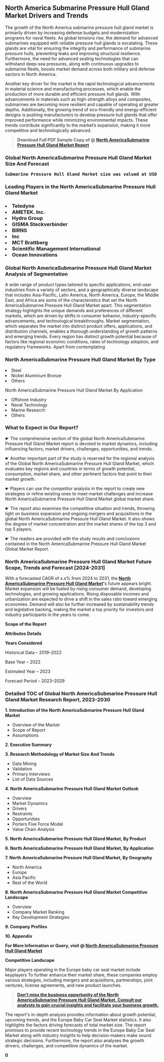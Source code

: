 <p> <h2>North America Submarine Pressure Hull Gland Market Drivers and Trends</h2><p>The growth of the North America submarine pressure hull gland market is primarily driven by increasing defense budgets and modernization programs for naval fleets. As global tensions rise, the demand for advanced submarines equipped with reliable pressure hull glands is escalating. These glands are vital for ensuring the integrity and performance of submarine pressure hulls, preventing leaks and improving structural resilience. Furthermore, the need for advanced sealing technologies that can withstand deep-sea pressures, along with continuous upgrades to submarine fleets, boosts market demand across both military and defense sectors in North America.</p><p>Another key driver for the market is the rapid technological advancements in material science and manufacturing processes, which enable the production of more durable and efficient pressure hull glands. With advancements in materials such as high-strength alloys and composites, submarines are becoming more resilient and capable of operating at greater depths. Additionally, the growing trend of eco-friendly and energy-efficient designs is pushing manufacturers to develop pressure hull glands that offer improved performance while minimizing environmental impacts. These trends contribute significantly to the market’s expansion, making it more competitive and technologically advanced.</p></p><blockquote id="" class=""><strong>Download Full PDF Sample Copy of @&nbsp;<a href="https://www.verifiedmarketreports.com/download-sample/?rid=272750&utm_source=GitHub-Jan&utm_medium=281" target="_blank">North AmericaSubmarine Pressure Hull Gland Market Report</a>&nbsp;&nbsp;</strong></blockquote><h3 id="" class=""><strong>Global&nbsp;North AmericaSubmarine Pressure Hull Gland Market Size And Forecast</strong></h3><pre class="reader-text-block__code-block"><strong>Submarine Pressure Hull Gland Market size was valued at USD 1.50 Billion in 2022 and is projected to reach USD 2.80 Billion by 2030, growing at a CAGR of 8.50% from 2024 to 2030.</strong></pre><h3 id="" class="">Leading Players in the&nbsp;North AmericaSubmarine Pressure Hull Gland Market</h3><h3 class=""></Li><Li>Teledyne</Li><Li> AMETEK. Inc.</Li><Li> Hydro Group</Li><Li> GISMA Steckverbinder</Li><Li> BIRNS</Li><Li> Inc</Li><Li> MCT Brattberg</Li><Li> Scientific Management International</Li><Li> Ocean Innovations</h3><h3 id="" class="">Global&nbsp;North AmericaSubmarine Pressure Hull Gland Market Analysis of Segmentation</h3><p id="" class="">A wide range of product types tailored to specific applications, end-user industries from a variety of sectors, and a geographically diverse landscape that includes Asia-Pacific, Latin America, North America, Europe, the Middle East, and Africa are some of the characteristics that set the North AmericaSubmarine Pressure Hull Gland Market apart. This segmentation strategy highlights the unique demands and preferences of different markets, which are driven by shifts in consumer behavior, industry-specific advancements, and technological breakthroughs. Market segmentation, which separates the market into distinct product offers, applications, and distribution channels, enables a thorough understanding of growth patterns and emerging trends. Every region has distinct growth potential because of factors like regional economic conditions, rates of technology adoption, and regulatory frameworks. Apart from contemplating</p><h3 id="" class="">North AmericaSubmarine Pressure Hull Gland Market&nbsp;By Type</h3><p></Li><Li>Steel</Li><Li> Nickel Aluminium Bronze</Li><Li> Others</p><div class="" data-test-id=""><p>North AmericaSubmarine Pressure Hull Gland Market&nbsp;By Application</p></div><p class=""></Li><Li>Offshore Industry</Li><Li> Naval Technology</Li><Li> Marine Research</Li><Li> Others</p><div class="" data-test-id=""><h3><span class="">What to Expect in Our Report?</span></h3></div><div class="" data-test-id=""><p><span class="">☛ The comprehensive section of the global North AmericaSubmarine Pressure Hull Gland Market report is devoted to market dynamics, including influencing factors, market drivers, challenges, opportunities, and trends.</span></p></div><div class="" data-test-id=""><p><span class="">☛ Another important part of the study is reserved for the regional analysis of the Global North AmericaSubmarine Pressure Hull Gland Market, which evaluates key regions and countries in terms of growth potential, consumption, market share, and other pertinent factors that point to their market growth.</span></p></div><div class="" data-test-id=""><p><span class="">☛ Players can use the competitor analysis in the report to create new strategies or refine existing ones to meet market challenges and increase North AmericaSubmarine Pressure Hull Gland Market global market share.</span></p></div><div class="" data-test-id=""><p><span class="">☛ The report also examines the competitive situation and trends, throwing light on business expansion and ongoing mergers and acquisitions in the global North AmericaSubmarine Pressure Hull Gland Market. It also shows the degree of market concentration and the market shares of the top 3 and top 5 players.</span></p></div><div class="" data-test-id=""><p><span class="">☛ The readers are provided with the study results and conclusions contained in the North AmericaSubmarine Pressure Hull Gland Market Global Market Report.</span></p></div><div class="" data-test-id=""><h3><span class="">North AmericaSubmarine Pressure Hull Gland Market Future Scope, Trends and Forecast [2024-2031]</span></h3></div><div class="" data-test-id=""><p><span class="">With a forecasted CAGR of x.x% from 2024 to 2031, the <strong><a href="https://www.verifiedmarketreports.com/download-sample/?rid=272750&utm_source=GitHub-Jan&utm_medium=281" target="_blank">North AmericaSubmarine Pressure Hull Gland Market</a>'</strong>s future appears bright. Market expansion will be fueled by rising consumer demand, developing technologies, and growing applications. Rising disposable incomes and urbanization are expected to drive a shift in the sales ratio toward emerging economies. Demand will also be further increased by sustainability trends and legislative backing, making the market a top priority for investors and industry participants in the years to come.</span></p><p id="ember66" class="ember-view reader-text-block__paragraph"><strong>Scope of the Report</strong></p><p id="ember67" class="ember-view reader-text-block__paragraph"><strong>Attributes Details</strong></p><p id="ember68" class="ember-view reader-text-block__paragraph"><strong>Years Considered</strong></p><p id="ember69" class="ember-view reader-text-block__paragraph">Historical Data &ndash; 2019&ndash;2022</p><p id="ember70" class="ember-view reader-text-block__paragraph">Base Year &ndash; 2022</p><p id="ember71" class="ember-view reader-text-block__paragraph">Estimated Year &ndash; 2023</p><p id="ember72" class="ember-view reader-text-block__paragraph">Forecast Period &ndash; 2023&ndash;2029</p></div><h3 id="" class="">Detailed TOC of Global North AmericaSubmarine Pressure Hull Gland Market Research Report, 2023-2030</h3><p id="" class=""><strong>1. Introduction of the North AmericaSubmarine Pressure Hull Gland Market</strong></p><ul><li>Overview of the Market</li><li>Scope of Report</li><li>Assumptions</li></ul><p id="" class=""><strong>2. Executive Summary</strong></p><p id="" class=""><strong>3. Research Methodology of Market Size And Trends</strong></p><ul><li>Data Mining</li><li>Validation</li><li>Primary Interviews</li><li>List of Data Sources</li></ul><p id="" class=""><strong>4. North AmericaSubmarine Pressure Hull Gland Market Outlook</strong></p><ul><li>Overview</li><li>Market Dynamics</li><li>Drivers</li><li>Restraints</li><li>Opportunities</li><li>Porters Five Force Model</li><li>Value Chain Analysis</li></ul><p id="" class=""><strong>5. North AmericaSubmarine Pressure Hull Gland Market, By Product</strong></p><p id="" class=""><strong>6. North AmericaSubmarine Pressure Hull Gland Market, By Application</strong></p><p id="" class=""><strong>7. North AmericaSubmarine Pressure Hull Gland Market, By Geography</strong></p><ul><li>North America</li><li>Europe</li><li>Asia Pacific</li><li>Rest of the World</li></ul><p id="" class=""><strong>8. North AmericaSubmarine Pressure Hull Gland Market Competitive Landscape</strong></p><ul><li>Overview</li><li>Company Market Ranking</li><li>Key Development Strategies</li></ul><p id="" class=""><strong>9. Company Profiles</strong></p><p id="" class=""><strong>10. Appendix</strong></p><p><strong>For More Information or Query, visit&nbsp;@ <a href="https://www.verifiedmarketreports.com/product/submarine-pressure-hull-gland-market/" target="_blank">North AmericaSubmarine Pressure Hull Gland Market</a></strong></p><p id="ember61" class="ember-view reader-text-block__paragraph"><strong>Competitive Landscape</strong></p><p id="ember62" class="ember-view reader-text-block__paragraph">Major players operating in the Europe baby car seat market include keyplayers To further enhance their market share, these companies employ various strategies, including mergers and acquisitions, partnerships, joint ventures, license agreements, and new product launches.</p><blockquote id="ember63" class="ember-view reader-text-block__blockquote"><strong><a href="https://www.verifiedmarketreports.com/download-sample/?rid=272750&utm_source=GitHub-Jan&utm_medium=281" target="_blank">Don&rsquo;t miss the business opportunity of the North AmericaSubmarine Pressure Hull Gland Market. Consult our analysts to gain crucial insights and facilitate your business growth.</a></strong></blockquote><p id="ember64" class="ember-view reader-text-block__paragraph">The report's in-depth analysis provides information about growth potential, upcoming trends, and the Europe Baby Car Seat Market statistics. It also highlights the factors driving forecasts of total market size. The report promises to provide recent technology trends in the Europe Baby Car Seat Market along with industry insights to help decision-makers make sound strategic decisions. Furthermore, the report also analyses the growth drivers, challenges, and competitive dynamics of the market.</p><p class="ember-view reader-text-block__paragraph"><strong>0</strong></p>
